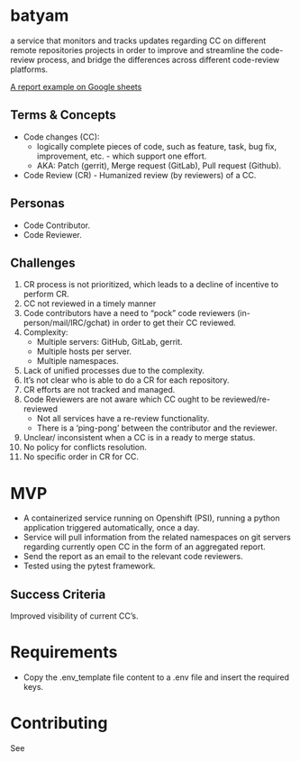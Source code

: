 ﻿# batyam

a service that monitors and tracks updates regarding CC on different remote repositories projects in order to improve and streamline the code-review process, and bridge the differences across different code-review platforms.

[A report example on Google sheets](https://docs.google.com/spreadsheets/d/1GnxBXyfkdh8bE7n2r5URJyFJ3kD_yfwnkHHXNf09_v4/edit?urp=gmail_link)

## Terms & Concepts

- Code changes (CC):
    - logically complete pieces of code, such as feature, task, bug fix, improvement, etc. - which support one effort. 
    - AKA: Patch (gerrit), Merge request (GitLab), Pull request (Github). 
- Code Review (CR) - Humanized review (by reviewers) of a CC. 

## Personas

- Code Contributor. 
- Code Reviewer. 

## Challenges

1. CR process is not prioritized, which leads to a decline of incentive to perform CR.
2. CC not reviewed in a timely manner
3. Code contributors have a need to “pock” code reviewers (in-person/mail/IRC/gchat) in order to get their CC reviewed.
4. Complexity:
    - Multiple servers: GitHub, GitLab, gerrit.
    - Multiple hosts per server.
    - Multiple namespaces.
5. Lack of unified processes due to the complexity.
6. It’s not clear who is able to do a CR for each repository.
7. CR efforts are not tracked and managed.
8. Code Reviewers are not aware which CC ought to be reviewed/re-reviewed
    - Not all services have a re-review functionality.
    - There is a ‘ping-pong’ between the contributor and the reviewer.
9. Unclear/ inconsistent when a CC is in a ready to merge status.
10. No policy for conflicts resolution.
11. No specific order in CR for CC.

# MVP

- A containerized service running on Openshift (PSI), running a python application triggered automatically, once a day. 
- Service will pull information from the related namespaces on git servers regarding currently open CC in the form of an aggregated report. 
- Send the report as an email to the relevant code reviewers. 
- Tested using the pytest framework. 

## Success Criteria

Improved visibility of current CC’s. 

# Requirements

- Copy the .env_template file content to a .env file and insert the required keys.

# Contributing
See [](./CONTRIBUTING.md)
